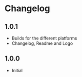 # Changelog

## 1.0.1

- Builds for the different platforms
- Changelog, Readme and Logo

## 1.0.0

- Initial
